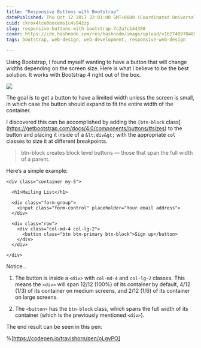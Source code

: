 ```yaml
---
title: "Responsive Buttons with Bootstrap"
datePublished: Thu Oct 12 2017 22:01:00 GMT+0000 (Coordinated Universal Time)
cuid: ckrox4tce0oocems1c4s94zzp
slug: responsive-buttons-with-bootstrap-7c2a7c144308
cover: https://cdn.hashnode.com/res/hashnode/image/upload/v1627409784898/_CXz08V5a.jpeg
tags: bootstrap, web-design, web-development, responsive-web-design

---
```



Using Bootstrap, I found myself wanting to have a button that will change widths depending on the screen size. Here is what I believe to be the best solution. It works with Bootstrap 4 right out of the box.

![](https://cdn.hashnode.com/res/hashnode/image/upload/v1627409782411/o7VAWLJ4y.jpeg)

The goal is to get a button to have a limited width unless the screen is small, in which case the button should expand to fit the entire width of the container.

I discovered this can be accomplished by adding the `[btn-block` class](https://getbootstrap.com/docs/4.0/components/buttons/#sizes) to the button and placing it inside of a `&lt;div&gt;` with the appropriate `col` classes to size it at different breakpoints.
> btn-block creates block level buttons — those that span the full width of a parent.

Here’s a simple example:

```
<div class="container my-5">

  <h1>Mailing List</h1>

  <div class="form-group">
    <input class="form-control" placeholder="Your email address">
  </div>

  <div class="row">
    <div class="col-md-4 col-lg-2">
      <button class="btn btn-primary btn-block">Sign up</button>
    </div>
  </div>
  
</div>
```


Notice…

1. The button is inside a `<div>` with `col-md-4` and `col-lg-2` classes. This means the `<div>` will span 12/12 (100%) of its container by default, 4/12 (1/3) of its container on medium screens, and 2/12 (1/6) of its container on large screens.

1. The `<button>` has the `btn-block` class, which spans the full width of its container (which is the previously mentioned `<div>`).

The end result can be seen in this pen:

%[https://codepen.io/travishorn/pen/oLgyPO]
